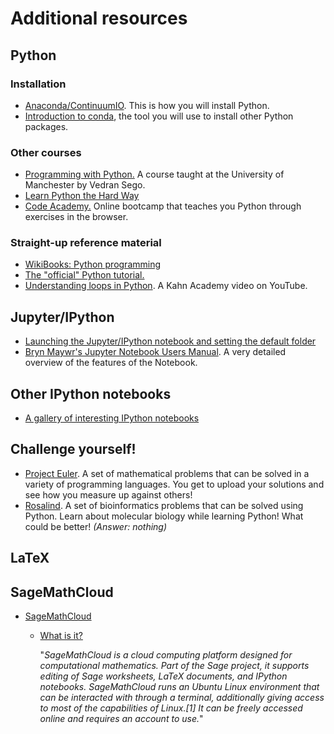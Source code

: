 # Additional resources

## Python

### Installation
* [Anaconda/ContinuumIO](http://continuum.io/downloads). This is how you will install Python. 
* [Introduction to conda](http://conda.pydata.org/docs/intro.html), the tool you will use to install other Python packages. 

### Other courses
* [Programming with Python.](http://www.maths.manchester.ac.uk/~vsego/teaching.php)
A course taught at the University of Manchester by Vedran Sego.
* [Learn Python the Hard Way](http://learnpythonthehardway.org/)
* [Code Academy.](https://www.codecademy.com/en/tracks/python) Online bootcamp that teaches you Python through exercises in the browser. 

### Straight-up reference material
* [WikiBooks: Python programming](https://en.wikibooks.org/wiki/Python_Programming)
* [The "official" Python tutorial.](https://docs.python.org/2/tutorial/index.html)
* [Understanding loops in Python](https://www.youtube.com/watch?v=9LgyKiq_hU0). A Kahn Academy video on YouTube.

## Jupyter/IPython
* [Launching the Jupyter/IPython notebook and setting the default folder](http://jupyter-notebook-beginner-guide.readthedocs.org/en/latest/execute.html)
* [Bryn Maywr's Jupyter Notebook Users Manual](http://jupyter.cs.brynmawr.edu/hub/dblank/public/Jupyter%20Notebook%20Users%20Manual.ipynb). A very detailed overview of the features of the Notebook. 

## Other IPython notebooks

* [A gallery of interesting IPython notebooks](https://github.com/ipython/ipython/wiki/A-gallery-of-interesting-IPython-Notebooks)

## Challenge yourself!
* [Project Euler](https://projecteuler.net/). A set of mathematical problems that can be solved in a variety of programming languages. You get to upload your solutions and see how you measure up against others!
* [Rosalind](http://rosalind.info/problems/locations/). A set of bioinformatics problems that can be solved using Python. Learn about molecular biology while learning Python! What could be better! *(Answer: nothing)*

## LaTeX

## SageMathCloud

* [SageMathCloud](https://cloud.sagemath.com)
  * [What is it?](https://en.wikipedia.org/wiki/SageMathCloud)

    "*SageMathCloud is a cloud computing platform designed for computational mathematics. Part of the Sage project, it supports editing of Sage worksheets, LaTeX documents, and IPython notebooks. SageMathCloud runs an Ubuntu Linux environment that can be interacted with through a terminal, additionally giving access to most of the capabilities of Linux.[1] It can be freely accessed online and requires an account to use.*"
